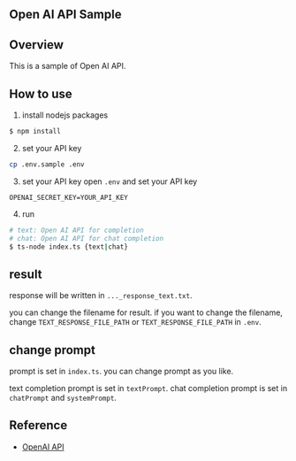 Open AI API Sample
---

## Overview
This is a sample of Open AI API.

## How to use
1. install nodejs packages
```bash
$ npm install
```

2. set your API key
```bash
cp .env.sample .env
```

3. set your API key
   open `.env` and set your API key
```text
OPENAI_SECRET_KEY=YOUR_API_KEY
```

4. run
```bash
# text: Open AI API for completion
# chat: Open AI API for chat completion
$ ts-node index.ts {text|chat}
```

## result
response will be written in `..._response_text.txt`.

you can change the filename for result.
if you want to change the filename, change `TEXT_RESPONSE_FILE_PATH` or `TEXT_RESPONSE_FILE_PATH` in `.env`.

## change prompt

prompt is set in `index.ts`.
you can change prompt as you like.

text completion prompt is set in `textPrompt`.
chat completion prompt is set in `chatPrompt` and `systemPrompt`.

## Reference

- [OpenAI API](https://beta.openai.com/docs/api-reference/introduction)

